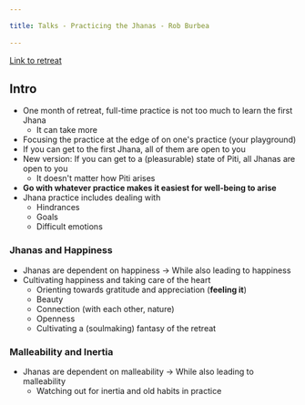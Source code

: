 ```yaml
---
title: Talks - Practicing the Jhanas - Rob Burbea 
---
```


[Link to retreat](https://www.dharmaseed.org/retreats/4496/)

## Intro
- One month of retreat, full-time practice is not too much to learn the first Jhana
	- It can take more
- Focusing the practice at the edge of on one's practice (your playground)
- If you can get to the first Jhana, all of them are open to you
- New version: If you can get to a (pleasurable) state of Piti, all Jhanas are open to you
	- It doesn't matter how Piti arises 
- **Go with whatever practice makes it easiest for well-being to arise**
- Jhana practice includes dealing with
	- Hindrances
	- Goals
	- Difficult emotions

### Jhanas and Happiness
- Jhanas are dependent on happiness → While also leading to happiness
- Cultivating happiness and taking care of the heart
	- Orienting towards gratitude and appreciation (**feeling it**)
	- Beauty
	- Connection (with each other, nature)
	- Openness
	- Cultivating a (soulmaking) fantasy of the retreat

### Malleability and Inertia
- Jhanas are dependent on malleability → While also leading to malleability
	- Watching out for inertia and old habits in practice
